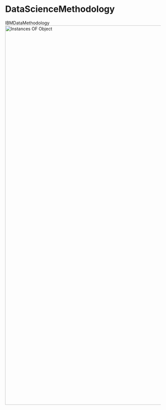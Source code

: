# DataScienceMethodology
IBMDataMethodology
<img width="1224" alt="Instances OF Object" src="https://user-images.githubusercontent.com/29928837/79067895-8fbdb000-7ccb-11ea-8f2a-c117ecfb6ffb.png">
